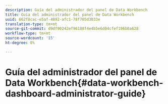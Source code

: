 ```yaml
---
description: Guía del administrador del panel de Data Workbench
title: Guía del administrador del panel de Data Workbench
uuid: 662f8cac-e5af-4892-afc1-78f705d3033e
translation-type: tm+mt
source-git-commit: d9df90242ef96188f4e4b5e6d04cfef196b0a628
workflow-type: tm+mt
source-wordcount: '15'
ht-degree: 0%

---
```



# Guía del administrador del panel de Data Workbench{#data-workbench-dashboard-administrator-guide}

